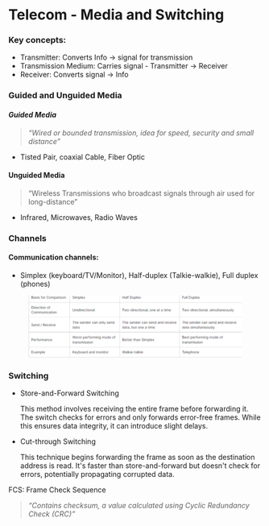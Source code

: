 # Telecom - Media and Switching

### Key concepts:

* Transmitter: Converts Info → signal for transmission
* Transmission Medium: Carries signal - Transmitter → Receiver
* Receiver: Converts signal → Info

### Guided and Unguided Media

#### _Guided Media_

> _“Wired or bounded transmission, idea for speed, security and small distance”_

* Tisted Pair, coaxial Cable, Fiber Optic

#### Unguided Media

> “Wireless Transmissions who broadcast signals through air used for long-distance”

* Infrared, Microwaves, Radio Waves

### Channels

#### Communication channels:

* Simplex (keyboard/TV/Monitor), Half-duplex (Talkie-walkie), Full duplex (phones)

<figure><img src="../../.gitbook/assets/image (1) (1).png" alt=""><figcaption></figcaption></figure>

### Switching

*   Store-and-Forward Switching

    This method involves receiving the entire frame before forwarding it. The switch checks for errors and only forwards error-free frames. While this ensures data integrity, it can introduce slight delays.
*   Cut-through Switching

    This technique begins forwarding the frame as soon as the destination address is read. It's faster than store-and-forward but doesn't check for errors, potentially propagating corrupted data.

FCS: Frame Check Sequence

> _“Contains checksum, a value calculated using Cyclic Redundancy Check (CRC)”_
